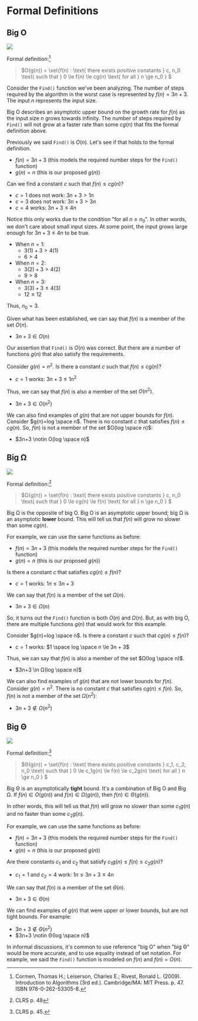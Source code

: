 # Formal Definitions

## Big Ο

![](./assets/3-formal-big-oh.svg)

Formal definition:[^1]

> $O(g(n)) = \set{f(n) : \text{ there exists positive constants } c, n_0 \text{ such that } 0 \le f(n) \le cg(n) \text{ for all } n \ge n_0 } $

[^1]: Cormen, Thomas H.; Leiserson, Charles E.; Rivest, Ronald L. (2009). Introduction to Algorithms (3rd ed.). Cambridge/MA: MIT Press. p. 47. ISBN 978-0-262-53305-8.

Consider the `Find()` function we've been analyzing. The number of steps required by the algorithm in the worst case is represented by $f(n)=3n+3$. The input $n$ represents the input size.

Big Ο describes an asymptotic upper bound on the growth rate for $f(n)$ as the input size $n$ grows towards infinity. The number of steps required by `Find()` will not grow at a faster rate than some $cg(n)$ that fits the formal definition above.

Previously we said `Find()` is $O(n)$. Let's see if that holds to the formal definition.

- $f(n)=3n+3$ (this models the required number steps for the `Find()` function)
- $g(n)=n$ (this is our proposed $g(n)$)

Can we find a constant $c$ such that $f(n) \le cg(n)$?

- $c=1$ does not work: $3n+3 \gt 1n$
- $c=3$ does not work: $3n+3 \gt 3n$
- $c=4$ works: $3n+3 \le 4n$

Notice this only works due to the condition "for all $n \ge n_0$". In other words, we don't care about small input sizes. At some point, the input grows large enough for $3n+3 \le4n$ to be true.

- When $n=1$:
  - $3(1) + 3 > 4(1)$
  - $6 > 4$
- When $n=2$:
  - $3(2) + 3 > 4(2)$
  - $9 > 8$
- When $n=3$:
  - $3(3) + 3 \le 4(3)$
  - $12 \le 12$

Thus, $n_0=3$.

Given what has been established, we can say that $f(n)$ is a member of the set $O(n)$.

- $3n+3 \in O(n)$

Our assertion that `Find()` is $O(n)$ was correct. But there are a number of functions $g(n)$ that also satisfy the requirements.

Consider $g(n)=n^2$. Is there a constant $c$ such that $f(n) \le cg(n)$?

- $c=1$ works: $3n+3 \le 1n^2$

Thus, we can say that $f(n)$ is also a member of the set $O(n^2)$.

- $3n+3 \in O(n^2)$

We can also find examples of $g(n)$ that are not upper bounds for $f(n)$. Consider $g(n)=log \space n$. There is no constant $c$ that satisfies $f(n) \le cg(n)$. So, $f(n)$ is not a member of the set $O(log \space n)$:

- $3n+3 \notin O(log \space n)$

## Big Ω

![](./assets/3-formal-big-omega.svg)

Formal definition:[^2]

> $Ω(g(n)) = \set{f(n) : \text{ there exists positive constants } c, n_0 \text{ such that } 0 \le cg(n) \le f(n) \text{ for all } n \ge n_0 } $

[^2]: CLRS p. 48

Big Ω is the opposite of big Ο. Big Ο is an asymptotic upper bound; big Ω is an asymptotic **lower** bound. This will tell us that $f(n)$ will grow no slower than some $cg(n)$.

For example, we can use the same functions as before:

- $f(n)=3n+3$ (this models the required number steps for the `Find()` function)
- $g(n)=n$ (this is our proposed $g(n)$)

Is there a constant $c$ that satisfies $cg(n) \le f(n)$?

- $c=1$ works: $1n \le 3n+3$

We can say that $f(n)$ is a member of the set $Ω(n)$.

- $3n + 3 \in Ω(n)$

So, it turns out the `Find()` function is both $O(n)$ and $Ω(n)$. But, as with big Ο, there are multiple functions $g(n)$ that would work for this example.

Consider $g(n)=log \space n$. Is there a constant $c$ such that $cg(n) \le f(n)$?

- $c=1$ works: $1 \space log \space n \le 3n + 3$

Thus, we can say that $f(n)$ is also a member of the set $Ω(log \space n)$.

- $3n+3 \in Ω(log \space n)$

We can also find examples of $g(n)$ that are not lower bounds for $f(n)$. Consider $g(n)=n^2$. There is no constant $c$ that satisfies $cg(n) \le f(n)$. So, $f(n)$ is not a member of the set $Ω(n^2)$:

- $3n+3 \notin Ω(n^2)$

## Big Θ

![](./assets/3-formal-big-theta.svg)

Formal definition:[^3]

> $Θ(g(n)) = \set{f(n) : \text{ there exists positive constants } c_1, c_2, n_0 \text{ such that } 0 \le c_1g(n) \le f(n) \le c_2g(n) \text{ for all } n \ge n_0 } $

Big Θ is an asymptotically **tight** bound. It's a combination of Big Ο and Big Ω. If $f(n) \in O(g(n))$ and $f(n) \in Ω(g(n))$, then $f(n) \in Θ(g(n))$.

In other words, this will tell us that $f(n)$ will grow no slower than some $c_1g(n)$ and no faster than some $c_2g(n)$.

For example, we can use the same functions as before:

- $f(n)=3n+3$ (this models the required number steps for the `Find()` function)
- $g(n)=n$ (this is our proposed $g(n)$)

Are there constants $c_1$ and $c_2$ that satisfy $c_1 g(n) \le f(n) \le c_2 g(n)$?

- $c_1=1$ and $c_2=4$ work: $1n \le 3n+3 \le 4n$

We can say that $f(n)$ is a member of the set $Θ(n)$.

- $3n + 3 \in Θ(n)$

We can find examples of $g(n)$ that were upper or lower bounds, but are not tight bounds. For example:

- $3n+3 \notin Θ(n^2)$
- $3n+3 \notin Θ(log \space n)$

In informal discussions, it's common to use reference "big Ο" when "big Θ" would be more accurate, and to use equality instead of set notation. For example, we said the `Find()` function is modeled on $f(n)$ and $f(n) = O(n)$.

[^3]: CLRS p. 45.
